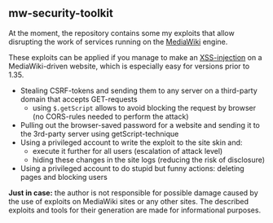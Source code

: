 ## mw-security-toolkit
At the moment, the repository contains some my exploits that allow disrupting the work of services running on the [MediaWiki](https://www.mediawiki.org/wiki/MediaWiki) engine.

These exploits can be applied if you manage to make an [XSS-injection](https://en.wikipedia.org/wiki/Cross-site_scripting) on a MediaWiki-driven website, which is especially easy for versions prior to 1.35.

* Stealing CSRF-tokens and sending them to any server on a third-party domain that accepts GET-requests
  * using `$.getScript` allows to avoid blocking the request by browser (no CORS-rules needed to perform the attack)
* Pulling out the browser-saved password for a website and sending it to the 3rd-party server using getScript-technique
* Using a privileged account to write the exploit to the site skin and:
  * execute it further for all users (escalation of attack level)
  * hiding these changes in the site logs (reducing the risk of disclosure)
* Using a privileged account to do stupid but funny actions: deleting pages and blocking users

**Just in case:** the author is not responsible for possible damage caused by the use of exploits on MediaWiki sites or any other sites. The described exploits and tools for their generation are made for informational purposes.
